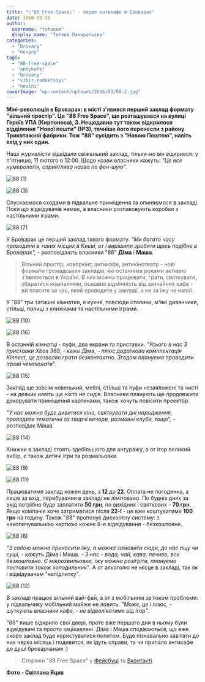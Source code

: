 ```yaml
---
title: "\"88 Free Space\" - перше антикафе в Броварах"
date: 2016-03-15
author: 
  username: "tatuuum"
  display_name: "Тетяна Панкратьєва"
categories: 
  - "brovary"
  - "novyny"
tags: 
  - "88-free-space"
  - "antykafe"
  - "brovary"
  - "vibir-redaktsiyi"
  - "novini"
coverImage: "wp-content/uploads/2016/03/88-2.jpg"
---
```


**Міні-революція в Броварах: в місті з'явився перший заклад формату "вільний простір". Це "88 Free Space", що розташувався на вулиці Героїв УПА (Кирпоноса), 3. Нещодавно тут також відкрилося відділення "Нової пошти" (№3), точніше його перенесли з району Трикотажної фабрики. Тож "88" сусідить з "Новою Поштою", навіть вхід у них один.**

Наші журналісти відвідали свіженький заклад, тільки-но він відкрився: у п'ятницю, 11 лютого о 12:00. Щодо назви власники кажуть: _"Це все нумерологія, сприятлива назва по фен-шую"_.

![88 (1)](https://mpz.brovary.org/wp-content/uploads/2016/03/88-1.jpg)

![88 (3)](https://mpz.brovary.org/wp-content/uploads/2016/03/88-3.jpg)

Спускаємося сходами в підвальне приміщення та опиняємося в закладі. Поки що відвідувачів немає, а власники розпаковують коробки з настільними іграми.

![88 (7)](https://mpz.brovary.org/wp-content/uploads/2016/03/88-7.jpg)

У Броварах це перший заклад такого формату. _"Ми багато часу проводили в таких місцях в Києві, от і вирішили зробити щось подібне в Броварах",_ - розповідають власники "88" **Діма** і **Маша**.

> Вільний простір, коворкінг, антикафе, антикінотеатр - нові формати громадських закладів, які останніми роками активно з'являються в Україні. В них можна працювати, грати, святкувати, збиратися компаніями, основна відмінність від звичайних кафе - ви платите за час, який проводите у закладі, а не за їжу чи напої.

У "88" три затишні кімнатки, є кухня, повсюди столики, м'які диванчики, стільці, полиці з книжками та настільними іграми.

![88 (10)](https://mpz.brovary.org/wp-content/uploads/2016/03/88-10.jpg)

![88 (16)](https://mpz.brovary.org/wp-content/uploads/2016/03/88-16.jpg)

В останній кімнатці - пуфи, два екрани та приставки. _"Усього в нас 3 приставки Xbox 360,_ - каже Діма, - _плюс додаткова комплектація Kinnect, це дозволяє грати безконтактно. Згодом плануємо проводити ігрові чемпіонати"._

![88 (15)](https://mpz.brovary.org/wp-content/uploads/2016/03/88-15.jpg)

Заклад ще зовсім новенький, меблі, стільці та пуфи незаяложені та чисті - на деяких навіть ще ніхто не сидів. Власники планують ще продовжити декорувати приміщення картинами, також хочуть повісити проектор.

_"У нас можна буде дивитися кіно, святкувати дні народження, проводити тематичні та творчі вечори, розмовні клуби, тощо",_ - розповідає Маша.

![88 (14)](https://mpz.brovary.org/wp-content/uploads/2016/03/88-14.jpg)

Книжки в закладі стоять здебільшого для антуражу, а от ігор великий вибір, є також дитячі ігри та розмальовки.

![88 (9)](https://mpz.brovary.org/wp-content/uploads/2016/03/88-9.jpg)

![88 (11)](https://mpz.brovary.org/wp-content/uploads/2016/03/88-11.jpg)

Працюватиме заклад кожен день, з **12** до **22**. Оплата не погодинна, а лише за вхід, перебування в закладі не лімітовано. По будніх днях за вхід потрібно буде заплатити **50 грн**, по вихідних і святкових - **70 грн**. Якщо компанія хоче затриматися після **22-ї** - це вже коштуватиме **100 грн** на годину. Також "88" пропонує дисконтну систему: з накопичувальною карткою кожне 8-е відвідування - безкоштовне.

![88 (6)](https://mpz.brovary.org/wp-content/uploads/2016/03/88-6.jpg)

_"З собою можна приносити їжу, а можна замовити сюди, до нас піцу чи суші,_ - кажуть Діма і Маша. - _З нас - вода, чай, кава, печиво, все безкоштовно. Є мікрохвильовка, їжу можна розігріти, плануємо поставити також холодильник"_. А от алкоголю не місце в закладі, так як і відвідувачам "напідпитку".

![88 (12)](https://mpz.brovary.org/wp-content/uploads/2016/03/88-12.jpg)

В закладі працює вільний вай-фай, а от з мобільним зв'язком проблеми: у підвальчику мобільний майже не ловить. _"Може, це і плюс,_ - шуткують власники кафе, - _не відволікатиме від ігор"_.

"88" лише відкрило свої двері, проте вже першого дня в ньому були відвідувачі та просто зацікавлені. Діма і Маша сподіваються, що вже скоро заклад буде користуватися попитом. Буде пізнавально завітати до них через місяць і подивится, як ідуть справи, та чи припало антикафе до душі броварчанам :)

> Сторінки "88 Free Space" у [Фейсбуці](https://www.facebook.com/88freespace/) та [Вконтакті](https://vk.com/88freespace).

**Фото - Світлана Яцив**
